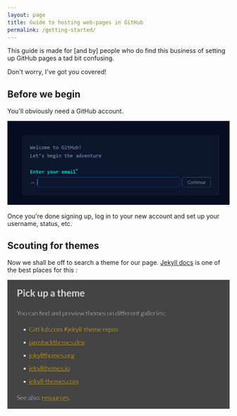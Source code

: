 ```yaml
---
layout: page
title: Guide to hosting web-pages in GitHub
permalink: /getting-started/
---
```


This guide is made for [and by] people who do find this business of setting up GitHub pages a tad bit confusing.

Don't worry, I've got you covered!

## Before we begin

You'll obviously need a GitHub account.

![alt text](..\images\img2.png)

Once you're done signing up, log in to your new account and set up your username, status, etc.

## Scouting for themes

Now we shall be off to search a theme for our page. [Jekyll docs](https://jekyllrb.com/docs/themes/) is one of the best places for this :

![alt text](..\images\img3.png)
